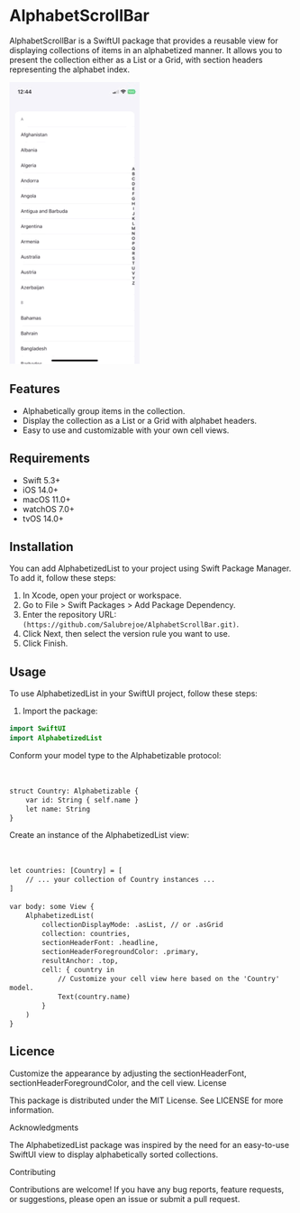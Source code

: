 # AlphabetScrollBar

AlphabetScrollBar is a SwiftUI package that provides a reusable view for displaying collections of items in an alphabetized manner. It allows you to present the collection either as a List or a Grid, with section headers representing the alphabet index.


![](https://github.com/Salubrejoe/AlphabetScrollBar/blob/main/AlphaScroll.GIF)
## Features

- Alphabetically group items in the collection.
- Display the collection as a List or a Grid with alphabet headers.
- Easy to use and customizable with your own cell views.

## Requirements

- Swift 5.3+
- iOS 14.0+
- macOS 11.0+
- watchOS 7.0+
- tvOS 14.0+

## Installation

You can add AlphabetizedList to your project using Swift Package Manager. To add it, follow these steps:

1. In Xcode, open your project or workspace.
2. Go to File > Swift Packages > Add Package Dependency.
3. Enter the repository URL: `(https://github.com/Salubrejoe/AlphabetScrollBar.git)`.
4. Click Next, then select the version rule you want to use.
5. Click Finish.

## Usage

To use AlphabetizedList in your SwiftUI project, follow these steps:

1. Import the package:

```swift
import SwiftUI
import AlphabetizedList

```
Conform your model type to the Alphabetizable protocol:
```


struct Country: Alphabetizable {
    var id: String { self.name }
    let name: String
}

```

Create an instance of the AlphabetizedList view:

```


let countries: [Country] = [
    // ... your collection of Country instances ...
]

var body: some View {
    AlphabetizedList(
        collectionDisplayMode: .asList, // or .asGrid
        collection: countries,
        sectionHeaderFont: .headline,
        sectionHeaderForegroundColor: .primary,
        resultAnchor: .top,
        cell: { country in
            // Customize your cell view here based on the 'Country' model.
            Text(country.name)
        }
    )
}
```

## Licence
Customize the appearance by adjusting the sectionHeaderFont, sectionHeaderForegroundColor, and the cell view.
License

This package is distributed under the MIT License. See LICENSE for more information.

Acknowledgments

The AlphabetizedList package was inspired by the need for an easy-to-use SwiftUI view to display alphabetically sorted collections.

Contributing

Contributions are welcome! If you have any bug reports, feature requests, or suggestions, please open an issue or submit a pull request.
